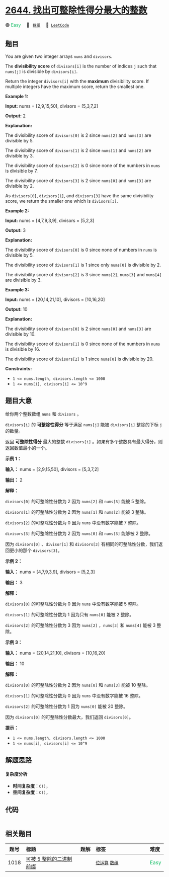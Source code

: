 # [2644. 找出可整除性得分最大的整数](https://leetcode.com/problems/find-the-maximum-divisibility-score)

🟢 <font color=#15bd66>Easy</font>&emsp; 🔖&ensp; [`数组`](/tag/array.md)&emsp; 🔗&ensp;[`LeetCode`](https://leetcode.com/problems/find-the-maximum-divisibility-score)

## 题目

You are given two integer arrays `nums` and `divisors`.

The **divisibility score** of `divisors[i]` is the number of indices `j` such
that `nums[j]` is divisible by `divisors[i]`.

Return the integer `divisors[i]` with the **maximum** divisibility score. If
multiple integers have the maximum score, return the smallest one.



**Example 1:**

**Input:** nums = [2,9,15,50], divisors = [5,3,7,2]

**Output:** 2

**Explanation:**

The divisibility score of `divisors[0]` is 2 since `nums[2]` and `nums[3]` are
divisible by 5.

The divisibility score of `divisors[1]` is 2 since `nums[1]` and `nums[2]` are
divisible by 3.

The divisibility score of `divisors[2]` is 0 since none of the numbers in
`nums` is divisible by 7.

The divisibility score of `divisors[3]` is 2 since `nums[0]` and `nums[3]` are
divisible by 2.

As `divisors[0]`, `divisors[1]`, and `divisors[3]` have the same divisibility
score, we return the smaller one which is `divisors[3]`.

**Example 2:**

**Input:** nums = [4,7,9,3,9], divisors = [5,2,3]

**Output:** 3

**Explanation:**

The divisibility score of `divisors[0]` is 0 since none of numbers in `nums`
is divisible by 5.

The divisibility score of `divisors[1]` is 1 since only `nums[0]` is divisible
by 2.

The divisibility score of `divisors[2]` is 3 since `nums[2]`, `nums[3]` and
`nums[4]` are divisible by 3.

**Example 3:**

**Input:** nums = [20,14,21,10], divisors = [10,16,20]

**Output:** 10

**Explanation:**

The divisibility score of `divisors[0]` is 2 since `nums[0]` and `nums[3]` are
divisible by 10.

The divisibility score of `divisors[1]` is 0 since none of the numbers in
`nums` is divisible by 16.

The divisibility score of `divisors[2]` is 1 since `nums[0]` is divisible by
20.



**Constraints:**

  * `1 <= nums.length, divisors.length <= 1000`
  * `1 <= nums[i], divisors[i] <= 10^9`


## 题目大意

给你两个整数数组 `nums` 和 `divisors` 。

`divisors[i]` 的 **可整除性得分** 等于满足 `nums[j]` 能被 `divisors[i]` 整除的下标 `j` 的数量。

返回 **可整除性得分** 最大的整数 `divisors[i]` 。如果有多个整数具有最大得分，则返回数值最小的一个。



**示例 1：**

**输入：** nums = [2,9,15,50], divisors = [5,3,7,2]

**输出：** 2

**解释：**

`divisors[0]` 的可整除性分数为 2 因为 `nums[2]` 和 `nums[3]` 能被 5 整除。

`divisors[1]` 的可整除性分数为 2 因为 `nums[1]` 和 `nums[2]` 能被 3 整除。

`divisors[2]` 的可整除性分数为 0 因为 `nums` 中没有数字能被 7 整除。

`divisors[3]` 的可整除性分数为 2 因为 `nums[0]` 和 `nums[3]` 能够被 2 整除。

因为 `divisors[0]` 、`divisor[1]` 和 `divisors[3]` 有相同的可整除性分数，我们返回更小的那个
`divisors[3]`。

**示例 2：**

**输入：** nums = [4,7,9,3,9], divisors = [5,2,3]

**输出：** 3

**解释：**

`divisors[0]` 的可整除性分数为 0 因为 `nums` 中没有数字能被 5 整除。

`divisors[1]` 的可整除性分数为 1 因为只有 `nums[0]` 能被 2 整除。

`divisors[2]` 的可整除性分数为 3 因为 `nums[2]` ，`nums[3]` 和 `nums[4]` 能被 3 整除。

**示例 3：**

**输入：** nums = [20,14,21,10], divisors = [10,16,20]

**输出：** 10

**解释：**

`divisors[0]` 的可整除性分数为 2 因为 `nums[0]` 和 `nums[3]` 能被 10 整除。

`divisors[1]` 的可整除性分数为 0 因为 `nums` 中没有数字能被 16 整除。

`divisors[2]` 的可整除性分数为 1 因为 `nums[0]` 能被 20 整除。

因为 `divisors[0]` 的可整除性分数最大，我们返回 `divisors[0]`。



**提示：**

  * `1 <= nums.length, divisors.length <= 1000`
  * `1 <= nums[i], divisors[i] <= 10^9`


## 解题思路

#### 复杂度分析

- **时间复杂度**：`O()`，
- **空间复杂度**：`O()`，

## 代码

```javascript

```

## 相关题目

<!-- prettier-ignore -->
| 题号 | 标题 | 题解 | 标签 | 难度 |
| :------: | :------ | :------: | :------ | :------ |
| 1018 | [可被 5 整除的二进制前缀](https://leetcode.com/problems/binary-prefix-divisible-by-5) |  |  [`位运算`](/tag/bit-manipulation.md) [`数组`](/tag/array.md) | <font color=#15bd66>Easy</font> |

<style>
.blue {
    background-color: #096dd9;
    padding: 0.25rem 0.5rem;
    margin: 0;
    font-size: 0.85em;
    border-radius: 3px;
    color: white;
    font-weight: 500;
}
table th:first-of-type { width: 10%; }
table th:nth-of-type(2) { width: 35%; }
table th:nth-of-type(3) { width: 10%; }
table th:nth-of-type(4) { width: 35%; }
table th:nth-of-type(5) { width: 10%; }
</style>
